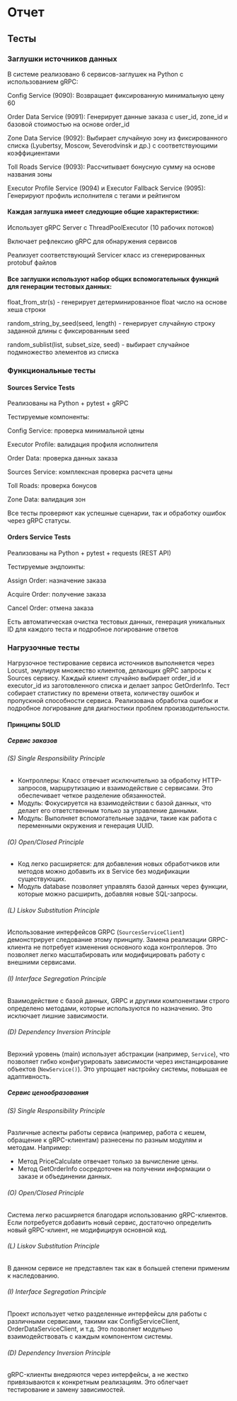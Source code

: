 # Отчет

## Тесты

### Заглушки источников данных 

В системе реализовано 6 сервисов-заглушек на Python с использованием gRPC:

Config Service (9090): Возвращает фиксированную минимальную цену 60

Order Data Service (9091): Генерирует данные заказа с user_id, zone_id и базовой стоимостью на основе order_id

Zone Data Service (9092): Выбирает случайную зону из фиксированного списка (Lyubertsy, Moscow, Severodvinsk и др.) с соответствующими коэффициентами

Toll Roads Service (9093): Рассчитывает бонусную сумму на основе названия зоны

Executor Profile Service (9094) и Executor Fallback Service (9095): Генерируют профиль исполнителя с тегами и рейтингом

#### Каждая заглушка имеет следующие общие характеристики:

Использует gRPC Server с ThreadPoolExecutor (10 рабочих потоков)

Включает рефлексию gRPC для обнаружения сервисов

Реализует соответствующий Servicer класс из сгенерированных protobuf файлов

#### Все заглушки используют набор общих вспомогательных функций для генерации тестовых данных:

float_from_str(s) - генерирует детерминированное float число на основе хеша строки

random_string_by_seed(seed, length) - генерирует случайную строку заданной длины с фиксированным seed

random_sublist(list, subset_size, seed) - выбирает случайное подмножество элементов из списка


### Функциональные тесты

#### Sources Service Tests
Реализованы на Python + pytest + gRPC

Тестируемые компоненты:

Config Service: проверка минимальной цены

Executor Profile: валидация профиля исполнителя

Order Data: проверка данных заказа

Sources Service: комплексная проверка расчета цены

Toll Roads: проверка бонусов

Zone Data: валидация зон

Все тесты проверяют как успешные сценарии, так и обработку ошибок через gRPC статусы.

#### Orders Service Tests
Реализованы на Python + pytest + requests (REST API)

Тестируемые эндпоинты:

Assign Order: назначение заказа 

Acquire Order: получение заказа

Cancel Order: отмена заказа

Есть автоматическая очистка тестовых данных, генерация уникальных ID для каждого теста и подробное логирование ответов

### Нагрузочные тесты

Нагрузочное тестирование сервиса источников выполняется через Locust, эмулируя множество клиентов, делающих gRPC запросы к Sources сервису. Каждый клиент случайно выбирает order_id и executor_id из заготовленного списка и делает запрос GetOrderInfo. Тест собирает статистику по времени ответа, количеству ошибок и пропускной способности сервиса. Реализована обработка ошибок и подробное логирование для диагностики проблем производительности.

#### Принципы SOLID
##### Сервис заказов
###### (S) Single Responsibility Principle
- Контроллеры: Класс отвечает исключительно за обработку HTTP-запросов, маршрутизацию и взаимодействие с сервисами. Это обеспечивает четкое разделение обязанностей.
- Модуль: Фокусируется на взаимодействии с базой данных, что делает его ответственным только за управление данными.
- Модуль: Выполняет вспомогательные задачи, такие как работа с переменными окружения и генерация UUID.
###### (O) Open/Closed Principle
- Код легко расширяется: для добавления новых обработчиков или методов можно добавить их в Service без модификации существующих.
- Модуль database позволяет управлять базой данных через функции, которые можно расширить, добавляя новые SQL-запросы.
###### (L) Liskov Substitution Principle
Использование интерфейсов GRPC (`SourcesServiceClient`) демонстрирует следование этому принципу. Замена реализации GRPC-клиента не потребует изменения основного кода контроллеров.
Это позволяет легко масштабировать или модифицировать работу с внешними сервисами.
###### (I) Interface Segregation Principle
Взаимодействие с базой данных, GRPC и другими компонентами строго определено методами, которые используются по назначению. Это исключает лишние зависимости.
###### (D) Dependency Inversion Principle
Верхний уровень (main) использует абстракции (например, `Service`), что позволяет гибко конфигурировать зависимости через инстанцирование объектов (`NewService()`).
Это упрощает настройку системы, повышая ее адаптивность.
##### Сервис ценообразования
###### (S) Single Responsibility Principle
Различные аспекты работы сервиса (например, работа с кешем, обращение к gRPC-клиентам) разнесены по разным модулям и методам. Например:
- Метод PriceCalculate отвечает только за вычисление цены.
- Метод GetOrderInfo сосредоточен на получении информации о заказе и объединении данных.
###### (O) Open/Closed Principle
Система легко расширяется благодаря использованию gRPC-клиентов. Если потребуется добавить новый сервис, достаточно определить новый gRPC-клиент, не модифицируя основной код.
###### (L) Liskov Substitution Principle
В данном сервисе не представлен так как в большей степени применим к наследованию.
###### (I) Interface Segregation Principle
Проект использует четко разделенные интерфейсы для работы с различными сервисами, такими как ConfigServiceClient, OrderDataServiceClient, и т.д. Это позволяет модульно взаимодействовать с каждым компонентом системы.
###### (D) Dependency Inversion Principle
gRPC-клиенты внедряются через интерфейсы, а не жестко привязываются к конкретным реализациям. Это облегчает тестирование и замену зависимостей.